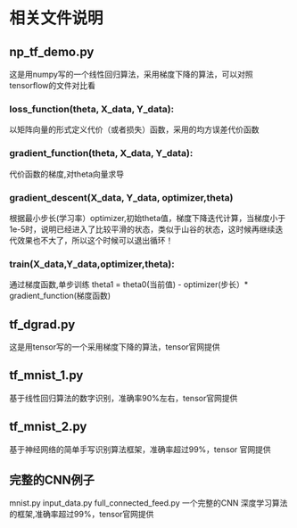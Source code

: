 
# 相关文件说明

## np_tf_demo.py 
  这是用numpy写的一个线性回归算法，采用梯度下降的算法，可以对照tensorflow的文件对比看

### loss_function(theta, X_data, Y_data):
  以矩阵向量的形式定义代价（或者损失）函数，采用的均方误差代价函数

### gradient_function(theta, X_data, Y_data):
  代价函数的梯度,对theta向量求导

### gradient_descent(X_data, Y_data, optimizer,theta)
  根据最小步长(学习率）optimizer,初始theta值，梯度下降迭代计算，当梯度小于1e-5时，说明已经进入了比较平滑的状态，类似于山谷的状态，这时候再继续迭代效果也不大了，所以这个时候可以退出循环！

### train(X_data,Y_data,optimizer,theta):
   通过梯度函数,单步训练
   theta1 = theta0(当前值) - optimizer(步长）* gradient_function(梯度函数) 

## tf_dgrad.py 
这是用tensor写的一个采用梯度下降的算法，tensor官网提供


## tf_mnist_1.py
基于线性回归算法的数字识别，准确率90%左右，tensor官网提供

## tf_mnist_2.py
基于神经网络的简单手写识别算法框架，准确率超过99%，tensor 官网提供

## 完整的CNN例子
mnist.py
input_data.py
full_connected_feed.py 
一个完整的CNN 深度学习算法的框架,准确率超过99%，tensor官网提供



